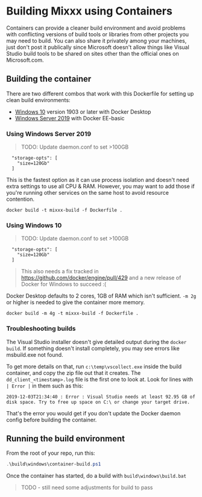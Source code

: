 # Building Mixxx using Containers

Containers can provide a cleaner build environment and avoid problems with conflicting versions of build tools or libraries from other projects you may need to build. You can also share it privately among your machines, just don't post it publically since Microsoft doesn't allow things like Visual Studio build tools to be shared on sites other than the official ones on Microsoft.com.

## Building the container

There are two different combos that work with this Dockerfile for setting up clean build environments:

- [Windows 10](#using-windows-10) version 1903 or later with Docker Desktop
- [Windows Server 2019](#using-windows-server-2019) with Docker EE-basic

### Using Windows Server 2019

> TODO: Update daemon.conf to set >100GB
```
  "storage-opts": [
    "size=120Gb"
  ]
```

This is the fastest option as it can use process isolation and doesn't need extra settings to use all CPU & RAM. However, you may want to add those if you're running other services on the same host to avoid resource contention.

`docker build -t mixxx-build -f Dockerfile .`

### Using Windows 10

> TODO: Update daemon.conf to set >100GB
```
  "storage-opts": [
    "size=120Gb"
  ]
```
> This also needs a fix tracked in https://github.com/docker/engine/pull/429 and a new release of Docker for Windows to succeed :(



Docker Desktop defaults to 2 cores, 1GB of RAM which isn't sufficient. `-m 2g` or higher is needed to give the container more memory.

`docker build -m 4g -t mixxx-build -f Dockerfile .`


### Troubleshooting builds

The Visual Studio installer doesn't give detailed output during the `docker build`. If something doesn't install completely, you may see errors like msbuild.exe not found.

To get more details on that, run `c:\temp\vscollect.exe` inside the build container, and copy the zip file out that it creates. The `dd_client_<timestamp>.log` file is the first one to look at. Look for lines with `| Error |` in them such as this:

```
2019-12-03T21:34:40 : Error : Visual Studio needs at least 92.95 GB of disk space. Try to free up space on C:\ or change your target drive.
```

That's the error you would get if you don't update the Docker daemon config before building the container.

## Running the build environment

From the root of your repo, run this:

```powershell
.\build\windows\container-build.ps1
```

Once the container has started, do a build with `build\windows\build.bat`

> TODO - still need some adjustments for build to pass